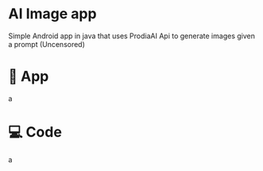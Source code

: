# AI Image app
Simple Android app in java that uses ProdiaAI Api to generate images given a prompt (Uncensored)

# 📱 App
a

# 💻 Code
a
